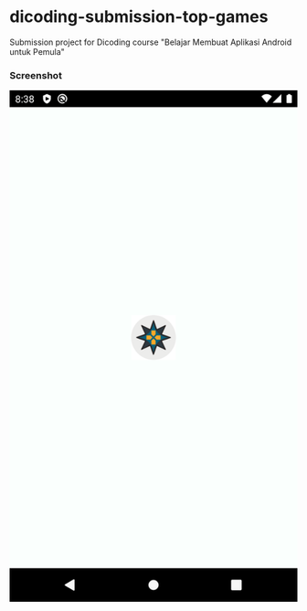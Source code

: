 # dicoding-submission-top-games
Submission project for Dicoding course "Belajar Membuat Aplikasi Android untuk Pemula"

### Screenshot
![Splash Screen](Screenshot_1.png)
